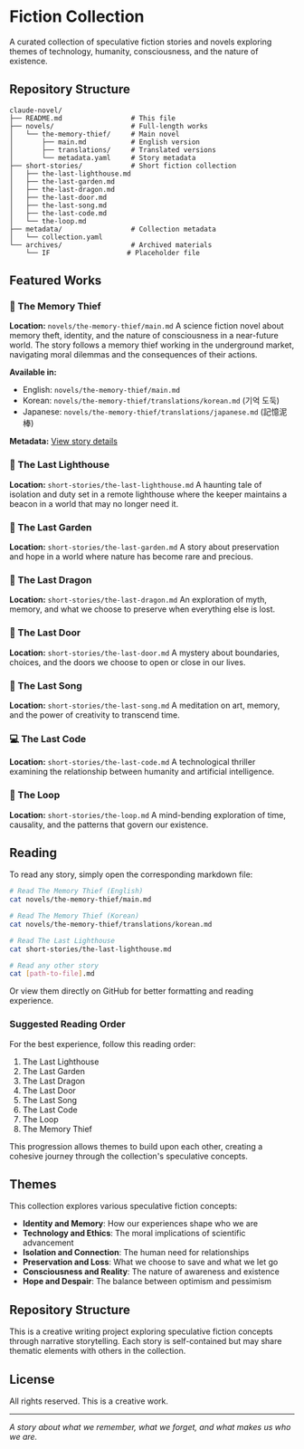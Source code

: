 # Fiction Collection

A curated collection of speculative fiction stories and novels exploring themes of technology, humanity, consciousness, and the nature of existence.

## Repository Structure

```
claude-novel/
├── README.md                 # This file
├── novels/                   # Full-length works
│   └── the-memory-thief/     # Main novel
│       ├── main.md           # English version
│       ├── translations/     # Translated versions
│       └── metadata.yaml     # Story metadata
├── short-stories/            # Short fiction collection
│   ├── the-last-lighthouse.md
│   ├── the-last-garden.md
│   ├── the-last-dragon.md
│   ├── the-last-door.md
│   ├── the-last-song.md
│   ├── the-last-code.md
│   └── the-loop.md
├── metadata/                 # Collection metadata
│   └── collection.yaml
└── archives/                 # Archived materials
    └── IF                   # Placeholder file
```

## Featured Works

### 📖 The Memory Thief
**Location:** `novels/the-memory-thief/main.md`
A science fiction novel about memory theft, identity, and the nature of consciousness in a near-future world. The story follows a memory thief working in the underground market, navigating moral dilemmas and the consequences of their actions.

**Available in:**
- English: `novels/the-memory-thief/main.md`
- Korean: `novels/the-memory-thief/translations/korean.md` (기억 도둑)
- Japanese: `novels/the-memory-thief/translations/japanese.md` (記憶泥棒)

**Metadata:** [View story details](novels/the-memory-thief/metadata.yaml)

### 🌊 The Last Lighthouse
**Location:** `short-stories/the-last-lighthouse.md`
A haunting tale of isolation and duty set in a remote lighthouse where the keeper maintains a beacon in a world that may no longer need it.

### 🌸 The Last Garden
**Location:** `short-stories/the-last-garden.md`
A story about preservation and hope in a world where nature has become rare and precious.

### 🐉 The Last Dragon
**Location:** `short-stories/the-last-dragon.md`
An exploration of myth, memory, and what we choose to preserve when everything else is lost.

### 🚪 The Last Door
**Location:** `short-stories/the-last-door.md`
A mystery about boundaries, choices, and the doors we choose to open or close in our lives.

### 🎵 The Last Song
**Location:** `short-stories/the-last-song.md`
A meditation on art, memory, and the power of creativity to transcend time.

### 💻 The Last Code
**Location:** `short-stories/the-last-code.md`
A technological thriller examining the relationship between humanity and artificial intelligence.

### 🔄 The Loop
**Location:** `short-stories/the-loop.md`
A mind-bending exploration of time, causality, and the patterns that govern our existence.

## Reading

To read any story, simply open the corresponding markdown file:

```bash
# Read The Memory Thief (English)
cat novels/the-memory-thief/main.md

# Read The Memory Thief (Korean)
cat novels/the-memory-thief/translations/korean.md

# Read The Last Lighthouse
cat short-stories/the-last-lighthouse.md

# Read any other story
cat [path-to-file].md
```

Or view them directly on GitHub for better formatting and reading experience.

### Suggested Reading Order

For the best experience, follow this reading order:
1. The Last Lighthouse
2. The Last Garden
3. The Last Dragon
4. The Last Door
5. The Last Song
6. The Last Code
7. The Loop
8. The Memory Thief

This progression allows themes to build upon each other, creating a cohesive journey through the collection's speculative concepts.

## Themes

This collection explores various speculative fiction concepts:

- **Identity and Memory**: How our experiences shape who we are
- **Technology and Ethics**: The moral implications of scientific advancement
- **Isolation and Connection**: The human need for relationships
- **Preservation and Loss**: What we choose to save and what we let go
- **Consciousness and Reality**: The nature of awareness and existence
- **Hope and Despair**: The balance between optimism and pessimism

## Repository Structure

This is a creative writing project exploring speculative fiction concepts through narrative storytelling. Each story is self-contained but may share thematic elements with others in the collection.

## License

All rights reserved. This is a creative work.

---

*A story about what we remember, what we forget, and what makes us who we are.*
